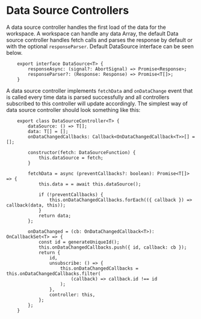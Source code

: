 # Data Source Controllers

A data source controller handles the first load of the data for the workspace. A workspace can handle any data Array, the default Data source controller handles fetch calls and parses the response by default or with the optional `responseParser`. Default DataSource interface can be seen below.

```TS
    export interface DataSource<T> {
        responseAsync: (signal?: AbortSignal) => Promise<Response>;
        responseParser?: (Response: Response) => Promise<T[]>;
    }
```

A data source controller implements `fetchData` and `onDataChange` event that is called every time data is parsed successfully and all controllers subscribed to this controller will update accordingly. The simplest way of data source controller should look something like this:

```TS
    export class DataSourceController<T> {
        dataSource: () => T[];
        data: T[] = [];
        onDataChangedCallbacks: Callback<OnDataChangedCallback<T>>[] = [];

        constructor(fetch: DataSourceFunction) {
            this.dataSource = fetch;
        }

        fetchData = async (preventCallbacks?: boolean): Promise<T[]> => {
            this.data = = await this.dataSource();

            if (!preventCallbacks) {
                this.onDataChangedCallbacks.forEach(({ callback }) => callback(data, this));
            }
            return data;
        };

        onDataChanged = (cb: OnDataChangedCallback<T>): OnCallbackSet<T> => {
            const id = generateUniqueId();
            this.onDataChangedCallbacks.push({ id, callback: cb });
            return {
                id,
                unsubscribe: () => {
                    this.onDataChangedCallbacks = this.onDataChangedCallbacks.filter(
                        (callback) => callback.id !== id
                    );
                },
                controller: this,
            };
        };
    }

```
